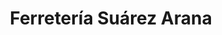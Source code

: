 ---
title: "Ferretería Suárez Arana"
url: /santa-cruz-de-la-sierra/ferreteria-suarez-arana/
shop: hardware
---
